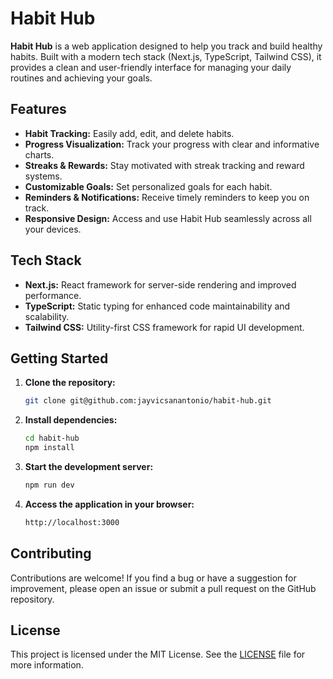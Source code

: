 # Habit Hub

**Habit Hub** is a web application designed to help you track and build healthy habits. Built with a modern tech stack (Next.js, TypeScript, Tailwind CSS), it provides a clean and user-friendly interface for managing your daily routines and achieving your goals.

## Features

- **Habit Tracking:** Easily add, edit, and delete habits.
- **Progress Visualization:** Track your progress with clear and informative charts.
- **Streaks & Rewards:** Stay motivated with streak tracking and reward systems.
- **Customizable Goals:** Set personalized goals for each habit.
- **Reminders & Notifications:** Receive timely reminders to keep you on track.
- **Responsive Design:** Access and use Habit Hub seamlessly across all your devices.

## Tech Stack

- **Next.js:** React framework for server-side rendering and improved performance.
- **TypeScript:** Static typing for enhanced code maintainability and scalability.
- **Tailwind CSS:** Utility-first CSS framework for rapid UI development.

## Getting Started

1. **Clone the repository:**
   ```bash
   git clone git@github.com:jayvicsanantonio/habit-hub.git
   ```
2. **Install dependencies:**
   ```bash
   cd habit-hub
   npm install
   ```
3. **Start the development server:**
   ```bash
   npm run dev
   ```
4. **Access the application in your browser:**
   ```bash
   http://localhost:3000
   ```

## Contributing

Contributions are welcome! If you find a bug or have a suggestion for improvement, please open an issue or submit a pull request on the GitHub repository.

## License

This project is licensed under the MIT License. See the [LICENSE](LICENSE) file for more information.
